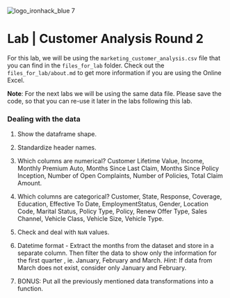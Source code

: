 ![logo_ironhack_blue 7](https://user-images.githubusercontent.com/23629340/40541063-a07a0a8a-601a-11e8-91b5-2f13e4e6b441.png)

# Lab | Customer Analysis Round 2

For this lab, we will be using the `marketing_customer_analysis.csv` file that you can find in the `files_for_lab` folder. Check out the `files_for_lab/about.md` to get more information if you are using the Online Excel.

**Note**: For the next labs we will be using the same data file. Please save the code, so that you can re-use it later in the labs following this lab.

### Dealing with the data

1. Show the dataframe shape.
2. Standardize header names.
3. Which columns are numerical?
Customer Lifetime Value, Income, Monthly Premium Auto, Months Since Last Claim, Months Since Policy Inception, Number of Open Complaints, Number of Policies, Total Claim Amount.

4. Which columns are categorical?
Customer, State, Response, Coverage, Education, Effective To Date, EmploymentStatus, Gender, Location Code, Marital Status, Policy Type, Policy, Renew Offer Type, Sales Channel, Vehicle Class, Vehicle Size, Vehicle Type.

5. Check and deal with `NaN` values.
6. Datetime format - Extract the months from the dataset and store in a separate column. Then filter the data to show only the information for the first quarter , ie. January, February and March. _Hint_: If data from March does not exist, consider only January and February.
7. BONUS: Put all the previously mentioned data transformations into a function.
